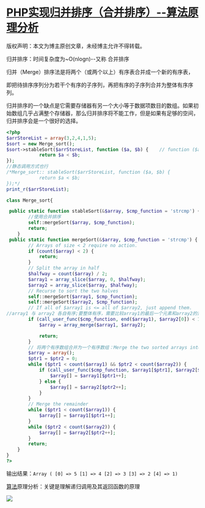 # [PHP实现归并排序（合并排序）--算法原理分析][0]



版权声明：本文为博主原创文章，未经博主允许不得转载。

归并排序：时间复杂度为~O(nlogn)--又称 合并排序

归并（Merge）排序法是将两个（或两个以上）有序表合并成一个新的有序表，

即把待排序序列分为若干个有序的子序列，再把有序的子序列合并为整体有序序列。

归并排序的一个缺点是它需要存储器有另一个大小等于数据项数目的数组。如果初始数组几乎占满整个存储器，那么归并排序将不能工作，但是如果有足够的空间，归并排序会是一个很好的选择。

```php
<?php
$arrStoreList = array(3,2,4,1,5);
$sort = new Merge_sort();
$sort->stableSort($arrStoreList, function ($a, $b) {    // function ($a, $b)匿名函数
            return $a < $b;
});
//静态调用方式也行
/*Merge_sort:: stableSort($arrStoreList, function ($a, $b) {
            return $a < $b;
});*/
print_r($arrStoreList);

class Merge_sort{

 public static function stableSort(&$array, $cmp_function = 'strcmp') {
        //使用合并排序
        self::mergeSort($array, $cmp_function);
        return;
    }
 public static function mergeSort(&$array, $cmp_function = 'strcmp') {
        // Arrays of size < 2 require no action.
        if (count($array) < 2) {
            return;
        }
        // Split the array in half
        $halfway = count($array) / 2;
        $array1 = array_slice($array, 0, $halfway);
        $array2 = array_slice($array, $halfway);
        // Recurse to sort the two halves
        self::mergeSort($array1, $cmp_function);
        self::mergeSort($array2, $cmp_function);
        // If all of $array1 is <= all of $array2, just append them.
//array1 与 array2 各自有序;要整体有序，需要比较array1的最后一个元素和array2的第一个元素大小
        if (call_user_func($cmp_function, end($array1), $array2[0]) < 1) {  
            $array = array_merge($array1, $array2);

            return;
        }
        // 将两个有序数组合并为一个有序数组：Merge the two sorted arrays into a single sorted array
        $array = array();
        $ptr1 = $ptr2 = 0;
        while ($ptr1 < count($array1) && $ptr2 < count($array2)) {
            if (call_user_func($cmp_function, $array1[$ptr1], $array2[$ptr2]) < 1) {
                $array[] = $array1[$ptr1++];
            } else {
                $array[] = $array2[$ptr2++];
            }
        }
        // Merge the remainder
        while ($ptr1 < count($array1)) {
            $array[] = $array1[$ptr1++];
        }
        while ($ptr2 < count($array2)) {
            $array[] = $array2[$ptr2++];
        }
        return;
    }
}
?>
```

  
输出结果：`Array ( [0] => 5 [1] => 4 [2] => 3 [3] => 2 [4] => 1)`

[算法][9]原理分析：关键是理解递归调用及其返回函数的原理

![][10]

[0]: http://blog.csdn.net/dalaoadalaoa/article/details/49229295
[1]: http://www.csdn.net/tag/%e7%ae%97%e6%b3%95
[2]: http://www.csdn.net/tag/%e5%bd%92%e5%b9%b6%e6%8e%92%e5%ba%8f
[3]: http://www.csdn.net/tag/php
[8]: #
[9]: http://lib.csdn.net/base/datastructure
[10]: ./img/20151018175227963.png
